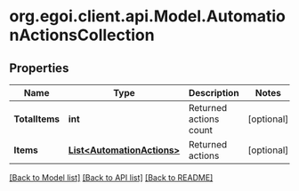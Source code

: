 
# org.egoi.client.api.Model.AutomationActionsCollection

## Properties

Name | Type | Description | Notes
------------ | ------------- | ------------- | -------------
**TotalItems** | **int** | Returned actions count | [optional] 
**Items** | [**List&lt;AutomationActions&gt;**](AutomationActions.md) | Returned actions | [optional] 

[[Back to Model list]](../README.md#documentation-for-models)
[[Back to API list]](../README.md#documentation-for-api-endpoints)
[[Back to README]](../README.md)

